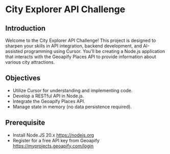 # City Explorer API Challenge

## Introduction

Welcome to the City Explorer API Challenge! This project is designed to sharpen your skills in API integration, backend development, and AI-assisted programming using Cursor. You'll be creating a Node.js application that interacts with the Geoapify Places API to provide information about various city attractions.

## Objectives
- Utilize Cursor for understanding and implementing code.
- Develop a RESTful API in Node.js.
- Integrate the Geoapify Places API.
- Manage state in memory (no data persistence required).

## Prerequisite
- Install Node.JS 20.x https://nodejs.org
- Register for a free API key from Geoapify https://myprojects.geoapify.com/login
